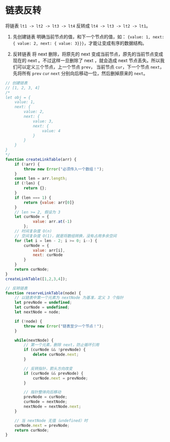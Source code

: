 # 链表反转

将链表 `lt1 -> lt2 -> lt3 -> lt4` 反转成 `lt4 -> lt3 -> lt2 -> lt1`。

1. 先创建链表
明确当前节点的值，和下一个节点的值，如： `{value: 1, next: { value: 2, next: { value: 3}}}`，才能让变成有序的数据结构。

2. 反转链表
将 next 删除，将原先的 next 变成当前节点，原先的当前节点变成现在的 next 。不过这样一旦删除了 next ，就会造成 next 节点丢失。所以我们可以定义三个节点，上一个节点 `prev`， 当前节点 `cur`，下一个节点 `next`，先将所有 `prev` `cur` `next` 分别向后移动一位，然后删掉原来的 `next`。

```javascript
// 创建链表
// [1, 2, 3, 4]
/*
let obj = {
    value: 1, 
    next: { 
        value: 2, 
        next: {
            value: 3,
            next: {
                value: 4
            }
        }
    }
}
*/
function createLinkTable(arr) {
    if (!arr) {
        throw new Error("必须传入一个数组！");
    }
    const len = arr.length;
    if (!len) {
        return {};
    }
    if (len === 1) {
        return {value: arr[0]}
    }
    // len >= 2, 假设为 3
    let curNode = {
            value: arr.at(-1)
        };
    // 时间复杂度 O(n)
    // 空间复杂度 O(1)，就是将数组转换，没有占用多余空间
    for (let i = len - 2; i >= 0; i--) {
        curNode = {
            value: arr[i], 
            next: curNode
        }
    }
    return curNode;
}
createLinkTable([1,2,3,4]);
```

```javascript
// 反转链表
function reserveLinkTable(node) {
    // 以链表中第一个元素为 nextNode 为基准，定义 3 个指针
    let prevNode = undefined;
    let curNode = undefined;
    let nextNode = node;

    if (!node) {
        throw new Error("链表至少一个节点！");
    }

    while(nextNode) {
        // 第一个元素，删除 next，防止循环引用
        if (curNode && !prevNode) {
            delete curNode.next;
        }

        // 反转指针，箭头方向改变
        if (curNode && prevNode) {
            curNode.next = prevNode;
        }

        // 指针整体向后移动
        prevNode = curNode;
        curNode = nextNode;
        nextNode = nextNode.next;
    }

    // 当 nextNode 无值（undefined）时
    curNode.next = prevNode;
    return curNode;
}
```